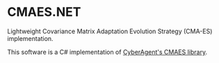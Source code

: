 # CMAES.NET

Lightweight Covariance Matrix Adaptation Evolution Strategy (CMA-ES) implementation.

This software is a C# implementation of [CyberAgent's CMAES library](https://github.com/CyberAgent/cmaes).

